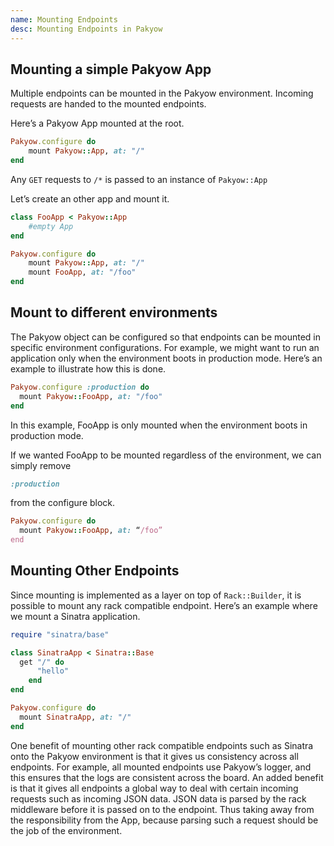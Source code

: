 ```yaml
---
name: Mounting Endpoints
desc: Mounting Endpoints in Pakyow
---
```


## Mounting a simple Pakyow App


Multiple endpoints can be mounted in the Pakyow environment. Incoming requests are handed to the mounted endpoints.

Here’s a Pakyow App mounted at the root.

``` ruby
Pakyow.configure do
    mount Pakyow::App, at: "/"
end
```

Any `GET` requests to `/*` is passed to an instance of `Pakyow::App`

Let’s create an other app and mount it.

``` ruby
class FooApp < Pakyow::App
    #empty App
end

Pakyow.configure do
    mount Pakyow::App, at: "/"
	mount FooApp, at: "/foo"
end
```


## Mount to different environments

The Pakyow object can be configured so that endpoints can be mounted in specific environment configurations. For example, we might want to run an application only when the environment boots in production mode. Here’s an example to illustrate how this is done.

``` ruby
Pakyow.configure :production do
  mount Pakyow::FooApp, at: "/foo"
end
```

In this example, FooApp is only mounted when the environment boots in production mode.

If we wanted FooApp to be mounted regardless of the environment, we can simply remove

``` ruby
:production
```
from the configure block.

```ruby
Pakyow.configure do
  mount Pakyow::FooApp, at: “/foo”
end
```

## Mounting Other Endpoints
Since mounting is implemented as a layer on top of `Rack::Builder`, it is possible to mount any rack compatible endpoint. Here’s an example where we mount a Sinatra application.

```ruby 
require "sinatra/base"

class SinatraApp < Sinatra::Base
  get "/" do
	  "hello"
	end
end

Pakyow.configure do
  mount SinatraApp, at: "/"
end
```

One benefit of mounting other rack compatible endpoints such as Sinatra onto the Pakyow environment is that it gives us consistency across all endpoints.
For example, all mounted endpoints use Pakyow’s logger, and this ensures that the logs are consistent across the board. An added benefit is that it gives all endpoints a global way to deal with certain incoming requests such as incoming JSON data. JSON data is parsed by the rack middleware before it is passed on to the endpoint. Thus taking away from the responsibility from the App, because parsing such a request should be the job of the environment.
